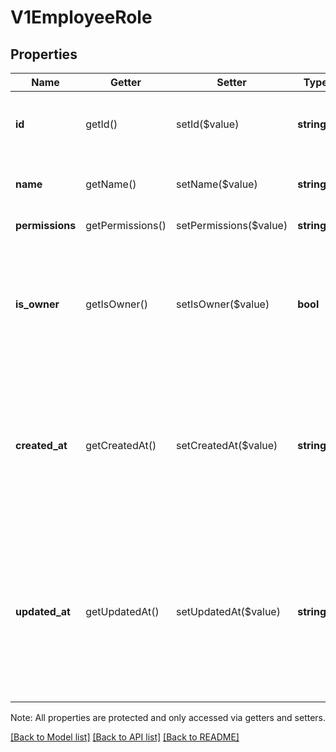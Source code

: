 # V1EmployeeRole

## Properties
Name | Getter | Setter | Type | Description | Notes
------------ | ------------- | ------------- | ------------- | ------------- | -------------
**id** | getId() | setId($value) | **string** | The role&#39;s unique ID, Can only be set by Square. | [optional] 
**name** | getName() | setName($value) | **string** | The role&#39;s merchant-defined name. | 
**permissions** | getPermissions() | setPermissions($value) | **string[]** | The role&#39;s permissions. | 
**is_owner** | getIsOwner() | setIsOwner($value) | **bool** | If true, employees with this role have all permissions, regardless of the values indicated in permissions. | [optional] 
**created_at** | getCreatedAt() | setCreatedAt($value) | **string** | The time when the employee entity was created, in ISO 8601 format. Is set by Square when the Role is created. | [optional] 
**updated_at** | getUpdatedAt() | setUpdatedAt($value) | **string** | The time when the employee entity was most recently updated, in ISO 8601 format. Is set by Square when the Role updated. | [optional] 

Note: All properties are protected and only accessed via getters and setters.

[[Back to Model list]](../../README.md#documentation-for-models) [[Back to API list]](../../README.md#documentation-for-api-endpoints) [[Back to README]](../../README.md)

